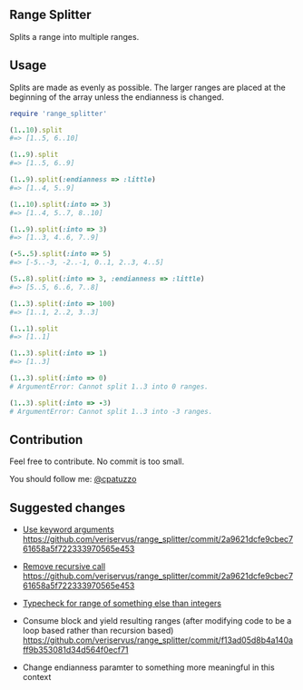 ## Range Splitter

Splits a range into multiple ranges.

## Usage

Splits are made as evenly as possible. The larger ranges are placed at the beginning of the array unless the endianness is changed.

```ruby
require 'range_splitter'

(1..10).split
#=> [1..5, 6..10]

(1..9).split
#=> [1..5, 6..9]

(1..9).split(:endianness => :little)
#=> [1..4, 5..9]

(1..10).split(:into => 3)
#=> [1..4, 5..7, 8..10]

(1..9).split(:into => 3)
#=> [1..3, 4..6, 7..9]

(-5..5).split(:into => 5)
#=> [-5..-3, -2..-1, 0..1, 2..3, 4..5]

(5..8).split(:into => 3, :endianness => :little)
#=> [5..5, 6..6, 7..8]

(1..3).split(:into => 100)
#=> [1..1, 2..2, 3..3]

(1..1).split
#=> [1..1]

(1..3).split(:into => 1)
#=> [1..3]

(1..3).split(:into => 0)
# ArgumentError: Cannot split 1..3 into 0 ranges.

(1..3).split(:into => -3)
# ArgumentError: Cannot split 1..3 into -3 ranges.
```

## Contribution

Feel free to contribute. No commit is too small.

You should follow me: [@cpatuzzo](https://twitter.com/cpatuzzo)

## Suggested changes

* [Use keyword arguments](https://github.com/veriservus/range_splitter/blob/419ce7ea796b6c762d1bbc123a2388a29a319339/lib/range_splitter.rb#L2-4)
  https://github.com/veriservus/range_splitter/commit/2a9621dcfe9cbec761658a5f722333970565e453

* [Remove recursive call](https://github.com/veriservus/range_splitter/blob/419ce7ea796b6c762d1bbc123a2388a29a319339/lib/range_splitter.rb#L28)
  https://github.com/veriservus/range_splitter/commit/2a9621dcfe9cbec761658a5f722333970565e453

* [Typecheck for range of something else than integers](https://github.com/veriservus/range_splitter/blob/419ce7ea796b6c762d1bbc123a2388a29a319339/lib/range_splitter.rb#L6-14)
* Consume block and yield resulting ranges (after modifying code to be a loop based rather than recursion based)
  https://github.com/veriservus/range_splitter/commit/f13ad05d8b4a140aff9b353081d34d564f0ecf71

* Change endianness paramter to something more meaningful in this context
